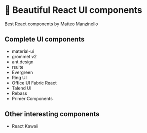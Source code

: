 # 🌈 Beautiful React UI components

Best React components by Matteo Manzinello

## Complete UI components

- material-ui
- grommet v2
- ant.design
- rsuite
- Evergreen
- Ring UI
- Office UI Fabric React
- Talend UI
- Rebass
- Primer Components

## Other interesting components

- React Kawaii
